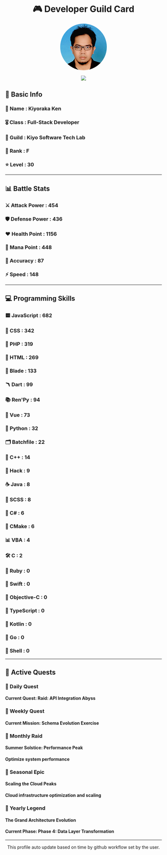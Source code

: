 <div align="center">

# 🎮 Developer Guild Card

<!-- Replace with your profile image -->
<img src="./assets/profile.png" width="150" height="150" style="border-radius: 50%"/>

![](https://komarev.com/ghpvc/?username=Kiyoraka&style=flat)
</div>

##  📌 Basic Info
### 👤 Name : Kiyoraka Ken
### 🎖️ Class : Full-Stack Developer
### 🎪 Guild : Kiyo Software Tech Lab 
### 🔰 Rank : F 
### ⭐ Level : 30

---
## 📊 Battle Stats

### ⚔️ Attack Power  : 454 
### 🛡️ Defense Power : 436 
### ❤️ Health Point  : 1156 
### 🔮 Mana Point    : 448 
### 🎯 Accuracy      : 87 
### ⚡ Speed         : 148

---
## 💻 Programming Skills

### 🟨 JavaScript : 682
### 💅 CSS : 342
### 🐘 PHP : 319
### 📄 HTML : 269
### 🧷 Blade : 133
### 🪃 Dart : 99
### 📚 Ren'Py : 94
### 📝 Vue : 73
### 🐍 Python : 32
### 🗂️ Batchfile : 22
### 🧠 C++ : 14
### 🧬 Hack : 9
### ☕ Java : 8
### 👗 SCSS : 8
### 🎻 C# : 6
### 🧱 CMake : 6
### 📊 VBA : 4
### 🛠️ C : 2
### 🔻 Ruby : 0
### 🦅 Swift : 0
### 🍎 Objective-C : 0
### 📝 TypeScript : 0
### 🎯 Kotlin : 0
### 📝 Go : 0
### 📝 Shell : 0

---
## 📜 Active Quests

### 🌅 Daily Quest

#### Current Quest: Raid: API Integration Abyss

### 📅 Weekly Quest
#### Current Mission: Schema Evolution Exercise

### 🌙 Monthly Raid
#### Summer Solstice: Performance Peak
#### Optimize system performance

### 🌠 Seasonal Epic
#### Scaling the Cloud Peaks
#### Cloud infrastructure optimization and scaling

### 👑 Yearly Legend
#### The Grand Architecture Evolution
#### Current Phase: Phase 4: Data Layer Transformation

---
<div align="center">
  This profile auto update based on time by github workflow set by the user.
</div>